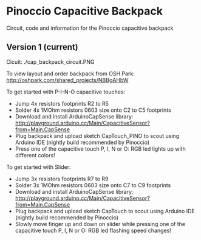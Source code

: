 Pinoccio Capacitive Backpack
============================
Circuit, code and information for the Pinoccio capacitive backpack

Version 1 (current)
----------------------------
Cicuit: ./cap_backpack_circuit.PNG

To view layout and order backpack from OSH Park: http://oshpark.com/shared_projects/NBBgAHbW

To get started with P-I-N-O capacitive touches:
- Jump 4x resistors footprints R2 to R5
- Solder 4x 1MOhm resistors 0603 size onto C2 to C5 footprints
- Download and install ArduinoCapSense library: http://playground.arduino.cc/Main/CapacitiveSensor?from=Main.CapSense
- Plug backpack and upload sketch CapTouch_PINO to scout using Arduino IDE (nightly build recommended by Pinoccio)
- Press one of the capacitive touch P, I, N or O: RGB led lights up with different colors!

To get started with Slider:
- Jump 3x resistors footprints R7 to R9
- Solder 3x 1MOhm resistors 0603 size onto C7 to C9 footprints
- Download and install ArduinoCapSense library: http://playground.arduino.cc/Main/CapacitiveSensor?from=Main.CapSense
- Plug backpack and upload sketch CapTouch to scout using Arduino IDE (nightly build recommended by Pinoccio)
- Slowly move finger up and down on slider while pressing one of the capacitive touch P, I, N or O: RGB led flashing speed changes!
